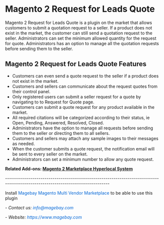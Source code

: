 <h1>Magento 2 Request for Leads Quote</h1>

<p>Magento 2 Request for Leads Quote is a plugin on the market that allows customers to submit a quotation request to a seller. If a product does not exist in the market, the customer can still send a quotation request to the seller. Administrators can set the minimum allowed quantity for the request for quote. Administrators has an option to manage all the quotation requests before sending them to the seller.</p>

<h2>Magento 2 Request for Leads Quote Features</h2>

<ul>
	<li>Customers can even send a quote request to the seller if a product does not exist in the market.</li>
	<li>Customers and sellers can communicate about the request quotes from their control panel.</li>
	<li>Only registered users can submit a seller request for a quote by navigating to to Request for Quote page.</li>
	<li>Customers can submit a quote request for any product available in the market.</li>
	<li>All required citations will be categorized according to their status, ie Open, Pending, Answered, Resolved, Closed.</li>
	<li>Administrators have the option to manage all requests before sending them to the seller or directing them to all sellers.</li>
	<li>Customers and sellers may attach any sample images to their messages as needed.</li>
	<li>When the customer submits a quote request, the notification email will be sent to every seller on the market.</li>
	<li>Administrators can set a minimum number to allow any quote request.</li>
</ul>

<p><strong>Related Add-ons:&nbsp;<a href="https://github.com/magebaycom/magento2-marketplace-hyperlocal-system">Magento 2 Marketplace Hyperlocal System</a></strong></p>

<p>-----------------------------------------------------------------------------------------------------------------------------------</p>

<p>Install&nbsp;<a href="https://www.magebay.com/magento-multi-vendor-marketplace-extension" style="box-sizing: border-box; background-color: transparent; color: rgb(3, 102, 214); text-decoration-line: none;">Magebay Magento Multi Vendor Marketplace</a>&nbsp;to be able to use this plugin</p>

<p><em>- Contact&nbsp;us:&nbsp;<a href="mailto:info@magebay.com" style="box-sizing: border-box; background-color: transparent; color: rgb(3, 102, 214); text-decoration-line: none;">info@magebay.com</a></em></p>

<p><em>- Website:&nbsp;<a href="https://www.magebay.com/" style="box-sizing: border-box; background-color: transparent; color: rgb(3, 102, 214); text-decoration-line: none;">https://www.magebay.com</a></em></p>
